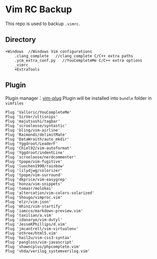 
# Vim RC Backup

This repo is used to backup `.vimrc`.

## Directory

	+Windows  //Windows Vim configurations
		.clang_complete   //clang_complete C/C++ extra paths
		.ycm_extra_conf.py	 //YouCompleteMe C/C++ extra options
		_vimrc
		+ExtraTools

## Plugin

Plugin manager：[vim-plug](https://github.com/junegunn/vim-plug)
Plugin will be installed into `bundle` folder in `vimfiles`

    Plug 'Valloric/YouCompleteMe'
    Plug 'SirVer/ultisnips'
    Plug 'majutsushi/tagbar'
    Plug 'scrooloose/syntastic'
    Plug 'bling/vim-airline'
    Plug 'Raimondi/delimitMate'
    Plug 'DataWraith/auto_mkdir'
    Plug 'Yggdroot/LeaderF'
    Plug 'Chiel92/vim-autoformat'
    Plug 'Yggdroot/indentLine'
    Plug 'scrooloose/nerdcommenter'
    Plug 'tpope/vim-fugitive'
    Plug 'luochen1990/rainbow'
    Plug 'lilydjwg/colorizer'
    Plug 'tpope/vim-surround'
    Plug 'dkprice/vim-easygrep'
    Plug 'honza/vim-snippets'
    Plug 'tomasr/molokai'
    Plug 'altercation/vim-colors-solarized'
    Plug 'Shougo/vimproc.vim'
    Plug 'elzr/vim-json'
    Plug 'mhinz/vim-startify'
    Plug 'iamcco/markdown-preview.vim'
    Plug 'taxilian/a.vim'
    Plug 'idanarye/vim-dutyl'
    Plug 'JesseKPhillips/d.vim'
    Plug 'jmcantrell/vim-virtualenv'
    Plug 'othree/html5.vim'
    Plug 'hail2u/vim-css3-syntax'
    Plug 'pangloss/vim-javascript'
    Plug 'shawncplus/phpcomplete.vim'
    Plug 'vhda/verilog_systemverilog.vim'

